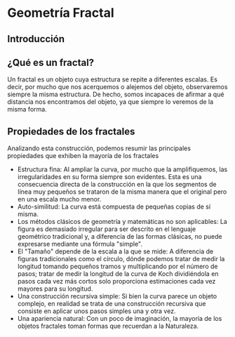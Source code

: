 # Geometría Fractal 
## Introducción
## ¿Qué es un fractal?
Un fractal es un objeto cuya estructura se repite a diferentes escalas. Es decir, por mucho que nos acerquemos o alejemos del objeto, observaremos siempre la misma estructura. De hecho, somos incapaces de afirmar a qué distancia nos encontramos del objeto, ya que siempre lo veremos de la misma forma.
## Propiedades de los fractales 
Analizando esta construcción, podemos resumir las principales propiedades que exhiben la mayoría de los fractales
-	Estructura fina: Al ampliar la curva, por mucho que la amplifiquemos, las irregularidades en su forma siempre son evidentes. Esta es una consecuencia directa de la construcción en la que los segmentos de línea muy pequeños se trataron de la misma manera que el original pero en una escala mucho menor.
-	Auto-similitud: La curva está compuesta de pequeñas copias de sí misma.
-	Los métodos clásicos de geometría y matemáticas no son aplicables: La figura es demasiado irregular para ser descrito en el lenguaje geométrico tradicional y, a diferencia de las formas clásicas, no puede expresarse mediante una fórmula "simple".
-	El "Tamaño" depende de la escala a la que se mide: A diferencia de figuras tradicionales como el círculo, dónde podemos tratar de medir la longitud tomando pequeños tramos y multiplicando por el número de pasos; tratar de medir la longitud de la curva de Koch dividiéndola en pasos cada vez más cortos solo proporciona estimaciones cada vez mayores para su longitud.
-	Una construcción recursiva simple: Si bien la curva parece un objeto complejo, en realidad se trata de una construcción recursiva que consiste en aplicar unos pasos simples una y otra vez.
-	Una apariencia natural: Con un poco de imaginación, la mayoría de los objetos fractales toman formas que recuerdan a la Naturaleza.
